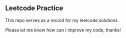 ## Leetcode Practice

This repo serves as a record for my leetcode solutions.

Please let me know how can I improve my code, thanks!